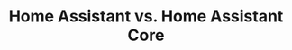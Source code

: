 ---
title: "Home Assistant vs. Home Assistant Core"
description: "Home Assistant vs. Home Assistant Core"
ha_category: Installation
---